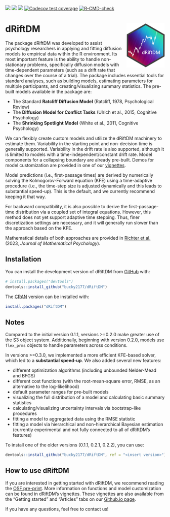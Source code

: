 
<!-- badges: start -->

[![](https://www.r-pkg.org/badges/version/dRiftDM?color=green)](https://cran.r-project.org/package=dRiftDM)
[![](http://cranlogs.r-pkg.org/badges/grand-total/dRiftDM?color=blue)](https://cran.r-project.org/package=dRiftDM)
[![](https://img.shields.io/badge/devel%20version-0.2.2.9000-blue.svg)](https://github.com/bucky2177/dRiftDM)
[![Codecov test
coverage](https://codecov.io/gh/bucky2177/dRiftDM/graph/badge.svg)](https://app.codecov.io/gh/bucky2177/dRiftDM)
[![R-CMD-check](https://github.com/bucky2177/dRiftDM/actions/workflows/R-CMD-check.yaml/badge.svg)](https://github.com/bucky2177/dRiftDM/actions/workflows/R-CMD-check.yaml)
<!-- badges: end -->

# dRiftDM <img src="man/figures/logo.png" align="right" height="138" alt="" />

The package dRiftDM was developed to assist psychology researchers in
applying and fitting diffusion models to empirical data within the R
environment. Its most important feature is the ability to handle
non-stationary problems, specifically diffusion models with
time-dependent parameters (such as a drift rate that changes over the
course of a trial). The package includes essential tools for standard
analyses, such as building models, estimating parameters for multiple
participants, and creating/visualizing summary statistics. The pre-built
models available in the package are:

- The Standard **Ratcliff Diffusion Model** (Ratcliff, 1978,
  Psychological Review)
- The **Diffusion Model for Conflict Tasks** (Ulrich et al., 2015,
  Cognitive Psychology)
- The **Shrinking Spotlight Model** (White et al., 2011, Cognitive
  Psychology)

We can flexibly create custom models and utilize the dRiftDM machinery
to estimate them. Variability in the starting point and non-decision
time is generally supported. Variability in the drift rate is also
supported, although it is limited to models with a
time-independent/constant drift rate. Model components for a collapsing
boundary are already pre-built. Demos for model customization are
provided in one of our
[vignettes](https://bucky2177.github.io/dRiftDM/articles/customize_ddms.html).

Model predictions (i.e., first-passage times) are derived by numerically
solving the Kolmogorov-Forward equation (KFE) using a time-adaptive
procedure (i.e., the time-step size is adjusted dynamically and this
leads to substantial speed-up). This is the default, and we currently
recommend keeping it that way.

For backward compatibility, it is also possible to derive the
first-passage-time distribution via a coupled set of integral equations.
However, this method does not yet support adaptive time stepping. Thus,
finer discretization settings are necessary, and it will generally run
slower than the approach based on the KFE.

Mathematical details of both approaches are provided in [Richter et
al.](https://doi.org/10.1016/j.jmp.2023.102756) (2023, *Journal of
Mathematical Psychology*).

## Installation

You can install the development version of dRiftDM from
[GitHub](https://github.com/) with:

``` r
# install.packages("devtools")
devtools::install_github("bucky2177/dRiftDM")
```

The [CRAN](https://cran.r-project.org/) version can be installed with:

``` r
install.packages("dRiftDM")
```

## Notes

Compared to the initial version 0.1.1, versions \>=0.2.0 make greater
use of the S3 object system. Additionally, beginning with version 0.2.0,
models use `flex_prms` objects to handle parameters across conditions.

In versions \>=0.3.0, we implemented a more efficient KFE-based solver,
which led to a **substantial speed-up**. We also added several new
features:

- different optimization algorithms (including unbounded Nelder-Mead and
  BFGS)
- different cost functions (with the root-mean-square error, RMSE, as an
  alternative to the log-likelihood)
- default parameter ranges for pre-built models
- visualizing the full distribution of a model and calculating basic
  summary statistics
- calculating/visualizing uncertainty intervals via bootstrap-like
  procedures
- fitting a model to aggregated data using the RMSE statistic
- fitting a model via hierarchical and non-hierarchical Bayesian
  estimation (currently experimental and not fully connected to all of
  dRiftDM’s features)

To install one of the older versions (0.1.1, 0.2.1, 0.2.2), you can use:

``` r
devtools::install_github("bucky2177/dRiftDM", ref = "<insert version>")
```

## How to use dRiftDM

If you are interested in getting started with dRiftDM, we recommend
reading the [OSF pre-print](https://osf.io/preprints/osf/3t2vf). More
information on functions and model customization can be found in
dRiftDM’s vignettes. These vignettes are also available from the
“Getting started” and “Articles” tabs on our [Github.io
page](https://bucky2177.github.io/dRiftDM/).

If you have any questions, feel free to contact us!
